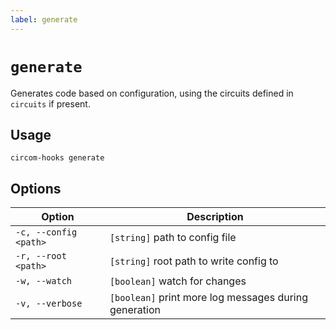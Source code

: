 ```yaml
---
label: generate
---
```

# `generate`

Generates code based on configuration, using the circuits defined in `circuits` if present.

## Usage
```
circom-hooks generate
```

## Options
| Option      | Description |
| ----------- | ----------- |
| `-c, --config <path>`  | `[string]` path to config file          |
| `-r, --root <path>`    | `[string]` root path to write config to |
| `-w, --watch`          | `[boolean]` watch for changes |
| `-v, --verbose`        | `[boolean]` print more log messages during generation |